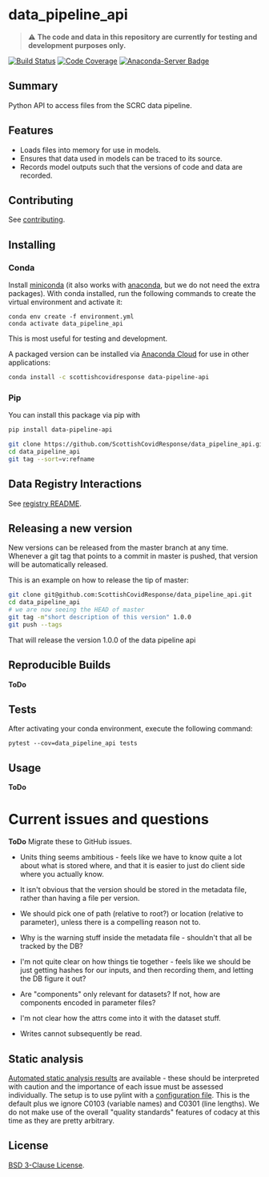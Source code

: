 # data_pipeline_api

> :warning: **The code and data in this repository are currently for testing and development purposes only.**

[![Build Status](https://travis-ci.org/ScottishCovidResponse/data_pipeline_api.svg?branch=master)](https://travis-ci.org/ScottishCovidResponse/data_pipeline_api)
[![Code Coverage](https://codecov.io/github/ScottishCovidResponse/data_pipeline_api/coverage.svg?branch=master&token=)](https://codecov.io/gh/ScottishCovidResponse/data_pipeline_api)
[![Anaconda-Server Badge](https://anaconda.org/scottishcovidresponse/data_pipeline_api/badges/version.svg)](https://anaconda.org/scottishcovidresponse/data_pipeline_api)

## Summary

Python API to access files from the SCRC data pipeline.

## Features

- Loads files into memory for use in models.
- Ensures that data used in models can be traced to its source.
- Records model outputs such that the versions of code and data are recorded.

## Contributing

See [contributing](contributing.md).

## Installing

### Conda

Install [miniconda](https://docs.conda.io/en/latest/miniconda.html) (it also works with [anaconda](https://docs.anaconda.com/anaconda/install/), but we do not need the extra packages). With conda installed, run the following commands to create the virtual environment and activate it:

```
conda env create -f environment.yml
conda activate data_pipeline_api
```

This is most useful for testing and development.

A packaged version can be installed via [Anaconda Cloud](https://anaconda.org/scottishcovidresponse/data_pipeline_api) for use in other applications:

```bash
conda install -c scottishcovidresponse data-pipeline-api
```

### Pip

You can install this package via pip with

```bash
pip install data-pipeline-api
```

```bash
git clone https://github.com/ScottishCovidResponse/data_pipeline_api.git
cd data_pipeline_api
git tag --sort=v:refname
```

## Data Registry Interactions

See [registry README](data_pipeline_api/registry/README.md).

## Releasing a new version

New versions can be released from the master branch at any time. Whenever a git
tag that points to a commit in master is pushed, that version will be
automatically released.

This is an example on how to release the tip of master:

```bash
git clone git@github.com:ScottishCovidResponse/data_pipeline_api.git
cd data_pipeline_api
# we are now seeing the HEAD of master
git tag -m"short description of this version" 1.0.0
git push --tags
```

That will release the version 1.0.0 of the data pipeline api

## Reproducible Builds

**ToDo**

## Tests

After activating your conda environment, execute the following command:

```{shell}
pytest --cov=data_pipeline_api tests
```

## Usage

**ToDo**

# Current issues and questions

**ToDo** Migrate these to GitHub issues.

* Units thing seems ambitious - feels like we have to know quite a lot about what is stored where, and that it is easier to just do client side where you actually know.
* It isn't obvious that the version should be stored in the metadata file, rather than having a file per version.
* We should pick one of path (relative to root?) or location (relative to parameter), unless there is a compelling reason not to.
* Why is the warning stuff inside the metadata file - shouldn't that all be tracked by the DB?
* I'm not quite clear on how things tie together - feels like we should be just getting hashes for our inputs, and then recording them, and letting the DB figure it out?
* Are "components" only relevant for datasets? If not, how are components encoded in parameter files?
* I'm not clear how the attrs come into it with the dataset stuff.

* Writes cannot subsequently be read.

## Static analysis

[Automated static analysis results](https://app.codacy.com/gh/ScottishCovidResponse/data_pipeline_api/issues/index) are available - these should be interpreted with caution and the importance of each issue must be assessed individually. The setup is to use pylint with a [configuration file](.pylintrc). This is the default plus we ignore C0103 (variable names) and C0301 (line lengths). We do not make use of the overall "quality standards" features of codacy at this time as they are pretty arbitrary.

## License

[BSD 3-Clause License](LICENSE).


